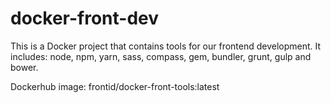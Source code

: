 # docker-front-dev
This is a Docker project that contains tools for our frontend development. It includes: node, npm, yarn, sass, compass, gem, bundler, grunt, gulp and bower.

Dockerhub image: frontid/docker-front-tools:latest
